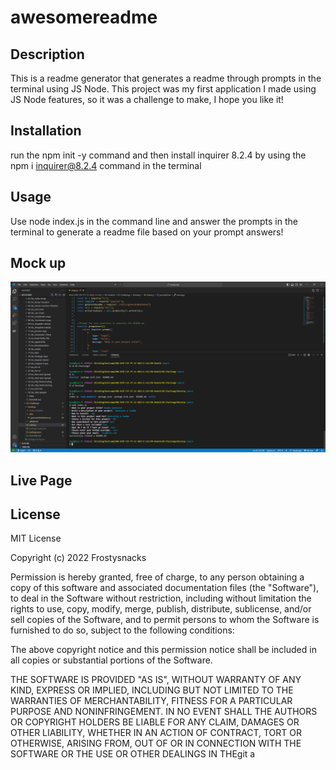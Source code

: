 # awesomereadme
## Description

This is a readme generator that generates a readme through prompts in the terminal using JS Node. This project was my first application I made using JS Node features, so it was a challenge to make, I hope you like it!


## Installation
run the npm init -y command and then install inquirer 8.2.4 by using the npm i inquirer@8.2.4 command in the terminal

## Usage
Use node index.js in the command line and answer the prompts in the terminal to generate a readme file based on your prompt answers!

## Mock up

![alt text](https://github.com/Frostysnacks/awesomereadme/blob/main/Mockup/mock2.PNG)


## Live Page


## License


MIT License

Copyright (c) 2022 Frostysnacks

Permission is hereby granted, free of charge, to any person obtaining a copy
of this software and associated documentation files (the "Software"), to deal
in the Software without restriction, including without limitation the rights
to use, copy, modify, merge, publish, distribute, sublicense, and/or sell
copies of the Software, and to permit persons to whom the Software is
furnished to do so, subject to the following conditions:

The above copyright notice and this permission notice shall be included in all
copies or substantial portions of the Software.

THE SOFTWARE IS PROVIDED "AS IS", WITHOUT WARRANTY OF ANY KIND, EXPRESS OR
IMPLIED, INCLUDING BUT NOT LIMITED TO THE WARRANTIES OF MERCHANTABILITY,
FITNESS FOR A PARTICULAR PURPOSE AND NONINFRINGEMENT. IN NO EVENT SHALL THE
AUTHORS OR COPYRIGHT HOLDERS BE LIABLE FOR ANY CLAIM, DAMAGES OR OTHER
LIABILITY, WHETHER IN AN ACTION OF CONTRACT, TORT OR OTHERWISE, ARISING FROM,
OUT OF OR IN CONNECTION WITH THE SOFTWARE OR THE USE OR OTHER DEALINGS IN THEgit a
